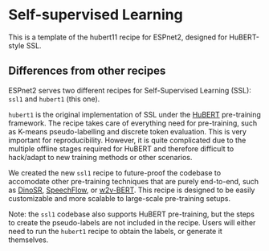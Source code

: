 # Self-supervised Learning

This is a template of the hubert11 recipe for ESPnet2, designed for HuBERT-style SSL.

## Differences from other recipes

ESPnet2 serves two different recipes for Self-Supervised Learning (SSL): `ssl1` and `hubert1` (this one).

`hubert1` is the original implementation of SSL under the [HuBERT](https://arxiv.org/abs/2106.07447) pre-training framework. The recipe takes care of everything need for pre-training, such as K-means pseudo-labelling and discrete token evaluation. This is very important for reproducibility. However, it is quite complicated due to the multiple offline stages required for HuBERT and therefore difficult to hack/adapt to new training methods or other scenarios.

We created the new `ssl1` recipe to future-proof the codebase to accomodate other pre-training techniques that are purely end-to-end, such as [DinoSR](https://arxiv.org/abs/2305.10005), [SpeechFlow](https://arxiv.org/abs/2310.16338), or [w2v-BERT](https://arxiv.org/abs/2108.06209). This recipe is designed to be easily customizable and more scalable to large-scale pre-training setups.

Note: the `ssl1` codebase also supports HuBERT pre-training, but the steps to create the pseudo-labels are not included in the recipe. Users will either need to run the `hubert1` recipe to obtain the labels, or generate it themselves.
